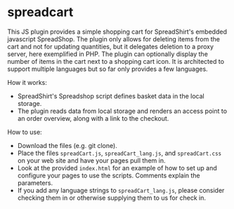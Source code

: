 # spreadcart
This JS plugin provides a simple shopping cart for SpreadShirt's embedded javascript SpreadShop. The plugin only allows for deleting items from the cart and not for updating quantities, but it delegates deletion to a proxy server, here exemplified in PHP. The plugin can optionally display the number of items in the cart next to a shopping cart icon. It is architected to support multiple languages but so far only provides a few languages.

How it works:
* SpreadShirt's Spreadshop script defines basket data in the local storage.
* The plugin reads data from local storage and renders an access point to an order overview, along with a link to the checkout.

How to use:
* Download the files (e.g. git clone).
* Place the files `spreadCart.js`, `spreadCart_lang.js`, and `spreadCart.css` on your web site and have your pages pull them in.
* Look at the provided `index.html` for an example of how to set up and configure your pages to use the scripts. Comments explain the parameters.
* If you add any language strings to `spreadCart_lang.js`, please consider checking them in or otherwise supplying them to us for check in.
